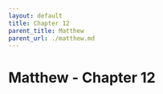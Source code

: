 ```yaml
---
layout: default
title: Chapter 12
parent_title: Matthew
parent_url: ./matthew.md
---
```


# Matthew - Chapter 12
